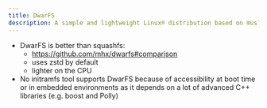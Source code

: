 ```yaml
---
title: DwarFS
description: A simple and lightweight Linux® distribution based on musl libc and toybox
---
```


- DwarFS is better than squashfs:
  - https://github.com/mhx/dwarfs#comparison
  - uses zstd by default
  - lighter on the CPU
- No initramfs tool supports DwarFS because of accessibility at boot time or in embedded environments as it depends on a lot of advanced C++ libraries (e.g. boost and Polly)
